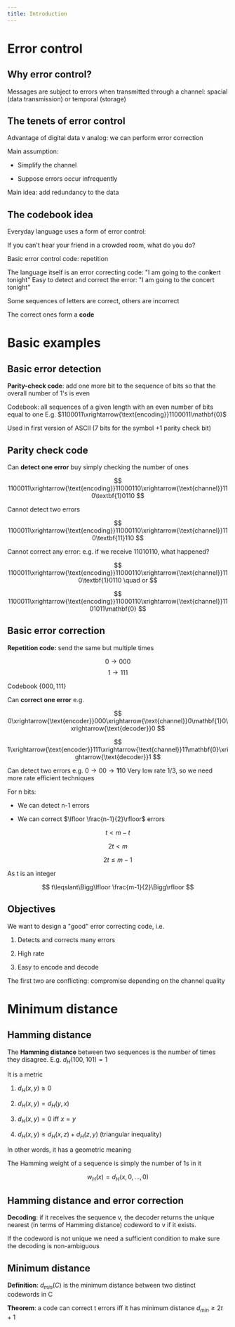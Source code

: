 ```yaml
---
title: Introduction
---
```


# Error control

## Why error control?

Messages are subject to errors when transmitted through a channel:
spacial (data transmission) or temporal (storage)

## The tenets of error control

Advantage of digital data v analog: we can perform error correction

Main assumption:

- Simplify the channel

- Suppose errors occur infrequently

Main idea: add redundancy to the data

## The codebook idea

Everyday language uses a form of error control:

If you can't hear your friend in a crowded room, what do you do?

Basic error control code: repetition

The language itself is an error correcting code:
"I am going to the con**k**ert tonight"
Easy to detect and correct the error:
"I am going to the concert tonight"

Some sequences of letters are correct, others are incorrect

The correct ones form a **code**

# Basic examples

## Basic error detection

**Parity-check code**: add one more bit to the sequence of bits so that
the overall number of 1's is even

Codebook: all sequences of a given length with an even number of bits
equal to one
E.g. $1100011\xrightarrow{\text{encoding}}1100011\mathbf{0}$

Used in first version of ASCII (7 bits for the symbol +1 parity check
bit)

## Parity check code

Can **detect one error** buy simply checking the number of ones

$$
1100011\xrightarrow{\text{encoding}}11000110\xrightarrow{\text{channel}}110\textbf{1}0110
$$

Cannot detect two errors

$$
1100011\xrightarrow{\text{encoding}}11000110\xrightarrow{\text{channel}}110\textbf{11}110
$$

Cannot correct any error: e.g. if we receive 11010110, what happened?

$$
1100011\xrightarrow{\text{encoding}}11000110\xrightarrow{\text{channel}}110\textbf{1}0110 \quad or
$$

$$
1100011\xrightarrow{\text{encoding}}11000110\xrightarrow{\text{channel}}1101011\mathbf{0}
$$

## Basic error correction

**Repetition code:** send the same but multiple times

$$
0\rightarrow 000$$ $$1\rightarrow 111
$$

Codebook $\{000,111\}$

Can **correct one error** e.g.

$$
0\xrightarrow{\text{encoder}}000\xrightarrow{\text{channel}}0\mathbf{1}0\xrightarrow{\text{decoder}}0
$$

$$
1\xrightarrow{\text{encoder}}111\xrightarrow{\text{channel}}11\mathbf{0}\xrightarrow{\text{decoder}}1
$$

Can detect two errors e.g. $0\rightarrow 00 \rightarrow \mathbf{11}0$
Very low rate 1/3, so we need more rate efficient techniques

For n bits:

- We can detect n-1 errors

- We can correct $\lfloor \frac{n-1}{2}\rfloor$ errors

$$
t<m-t
$$

$$
2t<m
$$

$$
2t\leqslant m-1
$$

As t is an integer

$$
t\leqslant\Bigg\lfloor \frac{m-1}{2}\Bigg\rfloor
$$

## Objectives

We want to design a "good" error correcting code, i.e.

1.  Detects and corrects many errors

2.  High rate

3.  Easy to encode and decode

The first two are conflicting: compromise depending on the channel
quality

# Minimum distance

## Hamming distance

The **Hamming distance** between two sequences is the number of times
they disagree. E.g. $d_H(100,101)=1$

It is a metric

1.  $d_H(x,y)\geqslant 0$

2.  $d_H(x,y)=d_H(y,x)$

3.  $d_H(x,y)=0$ iff $x=y$

4.  $d_H(x,y)\leqslant d_H(x,z)+d_H(z,y)$ (triangular inequality)

In other words, it has a geometric meaning

The Hamming weight of a sequence is simply the number of 1s in it

$$
w_H(x)=d_H(x,0,...,0)
$$

## Hamming distance and error correction

**Decoding**: if it receives the sequence v, the decoder returns the
unique nearest (in terms of Hamming distance) codeword to v if it
exists.

If the codeword is not unique we need a sufficient condition to make
sure the decoding is non-ambiguous

## Minimum distance

**Definition**: $d_{min}(C)$ is the minimum distance between two
distinct codewords in C

**Theorem**: a code can correct t errors iff it has minimum distance
$d_{min}\geqslant 2t+1$
